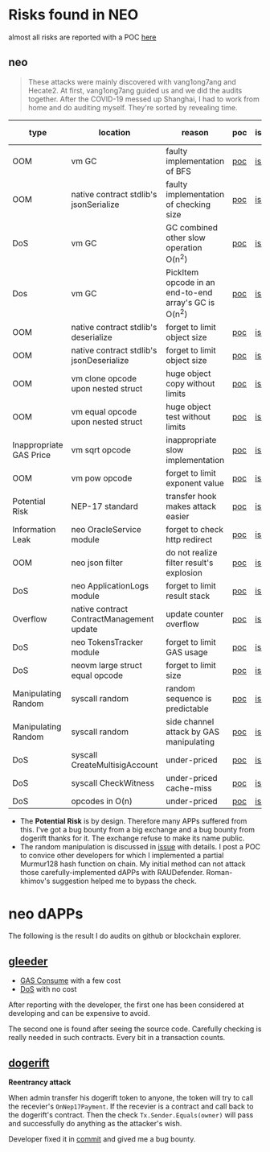 # Risks found in NEO

almost all risks are reported with a POC [here](https://github.com/lazynode/Tanya/tree/main/PoC)

## neo

> These attacks were mainly discovered with vang1ong7ang and Hecate2. At first, vang1ong7ang guided us and we did the audits together. After the COVID-19 messed up Shanghai, I had to work from home and do auditing myself. They're sorted by revealing time.

type | location | reason | poc | issue | fix |  my contribution
---- | ---- | ------ | --- | ----- | --- | ----------
OOM | vm GC | faulty implementation of BFS | [poc](https://github.com/lazynode/Tanya/pull/1/files) | [issue](https://github.com/neo-project/neo-vm/issues/418) | [fix](https://github.com/neo-project/neo-vm/pull/416/files) | half
OOM | native contract stdlib's jsonSerialize | faulty implementation of checking size | [poc](https://github.com/lazynode/Tanya/pull/2/files) | [issue](https://github.com/neo-project/neo/issues/2527) | [fix](https://github.com/neo-project/neo/pull/2529/files) | few
DoS | vm GC | GC combined other slow operation O(n<sup>2</sup>) | [poc](https://github.com/lazynode/Tanya/pull/5) | [issue](https://github.com/neo-project/neo/issues/2532) | TOO HARD | main
Dos | vm GC | PickItem opcode in an end-to-end array's GC is O(n<sup>2</sup>) | [poc](https://github.com/lazynode/Tanya/pull/4/files) | [issue](https://github.com/neo-project/neo/issues/2528) | TOO HARD | few
OOM | native contract stdlib's deserialize | forget to limit object size | [poc](https://github.com/lazynode/Tanya/pull/6) | [issue](https://github.com/neo-project/neo/issues/2530) | [fix](https://github.com/neo-project/neo/pull/2531/files) | few
OOM | native contract stdlib's jsonDeserialize | forget to limit object size | [poc](https://github.com/lazynode/Tanya/pull/7/files) | [issue](https://github.com/neo-project/neo/issues/2533) | [fix](https://github.com/neo-project/neo/pull/2553) | few
OOM | vm clone opcode upon nested struct | huge object copy without limits | [poc](https://github.com/lazynode/Tanya/pull/8/files) | [issue](https://github.com/neo-project/neo-vm/issues/426) | [fix](https://github.com/neo-project/neo-vm/pull/423/files) | few
OOM | vm equal opcode upon nested struct | huge object test without limits | [poc](https://github.com/neo-project/neo-vm/issues/426#issuecomment-878120245) | [issue](https://github.com/neo-project/neo-vm/issues/426) | [fix](https://github.com/neo-project/neo-vm/pull/428/files) | main
Inappropriate GAS Price | vm sqrt opcode | inappropriate slow implementation | [poc](https://github.com/lazynode/Tanya/pull/9) | [issue](https://github.com/neo-project/neo-vm/issues/421) | [fix](https://github.com/neo-project/neo-vm/pull/427/files) | few
OOM | vm pow opcode | forget to limit exponent value | [poc](https://github.com/lazynode/Tanya/pull/10) | [issue](https://github.com/neo-project/neo-vm/issues/425) | [fix](https://github.com/neo-project/neo-vm/pull/422/files) | few
Potential Risk | NEP-17 standard | transfer hook makes attack easier | [poc](https://github.com/lazynode/Tanya/pull/12/files) | [issue](https://github.com/neo-project/neo-node/issues/822) | - | half
Information Leak | neo OracleService module | forget to check http redirect | [poc](https://github.com/lazynode/Tanya/pull/14/files) | [issue](https://github.com/neo-project/neo-modules/issues/693) | [fix](https://github.com/neo-project/neo-modules/pull/692/files) | few
OOM | neo json filter | do not realize filter result's explosion | [poc](https://github.com/lazynode/Tanya/pull/14/files)  | [issue](https://github.com/neo-project/neo/issues/2663) | [fix](https://github.com/neo-project/neo/pull/2665) | some
DoS | neo ApplicationLogs module | forget to limit result stack | [poc](https://github.com/lazynode/Tanya/pull/15/files) | [issue](https://github.com/neo-project/neo/issues/2666) | [fix](https://github.com/neo-project/neo-modules/pull/696) [fix](https://github.com/neo-project/neo/pull/2671/files) | main
Overflow | native contract ContractManagement update | update counter overflow | [poc](https://github.com/lazynode/Tanya/pull/16/files) | [issue](https://github.com/neo-project/neo/issues/2668) | [fix](https://github.com/neo-project/neo/pull/2697/files) | some
DoS | neo TokensTracker module | forget to limit GAS usage | [poc](https://github.com/lazynode/Tanya/pull/17) | [issue](https://github.com/neo-project/neo/issues/2670) | [fix](https://github.com/neo-project/neo-modules/pull/697/files) | main
DoS | neovm large struct equal opcode | forget to limit size | [poc](https://github.com/lazynode/Tanya/pull/19/files) | [issue](https://github.com/neo-project/neo/issues/2700) | [fix](https://github.com/neo-project/neo-vm/pull/454/files) | main
Manipulating Random | syscall random | random sequence is predictable | [poc](https://github.com/lazynode/Tanya/pull/22) | [issue](https://github.com/lazynode/Tanya/issues/24) | - | main
Manipulating Random | syscall random | side channel attack by GAS manipulating | [poc](https://github.com/neo-project/neo/issues/2693#issuecomment-1096021296) | [issue](https://github.com/neo-project/neo/issues/2693) | - | main
DoS | syscall CreateMultisigAccount | under-priced | [poc](https://github.com/neo-project/neo/issues/2710) | [issue](https://github.com/neo-project/neo/issues/2710) | [fix](https://github.com/neo-project/neo/pull/2712/files) | main
DoS | syscall CheckWitness | under-priced cache-miss | [poc](https://github.com/lazynode/Tanya/pull/27/files) | [issue](https://github.com/neo-project/neo/issues/2720) | TODO | main
DoS | opcodes in O(n) | under-priced | [poc](https://github.com/lazynode/Tanya/pull/28) | [issue](https://github.com/neo-project/neo/issues/2723) | TODO | main

* The **Potential Risk** is by design. Therefore many APPs suffered from this. I've got a bug bounty from a big exchange and a bug bounty from dogerift thanks for it. The exchange refuse to make its name public.
* The random manipulation is discussed in [issue](https://github.com/neo-project/neo/issues/2693) with details. I post a POC to convice other developers for which I implemented a partial Murmur128 hash function on chain. My initial method can not attack those carefully-implemented dAPPs with RAUDefender. Roman-khimov's suggestion helped me to bypass the check.

# neo dAPPs

The following is the result I do audits on github or blockchain explorer.

## [gleeder](https://gleeder.app/)

* [GAS Consume](https://github.com/lazynode/Tanya/pull/21) with a few cost
* [DoS](https://github.com/lazynode/Tanya/pull/25) with no cost

After reporting with the developer, the first one has been considered at developing and can be expensive to avoid.

The second one is found after seeing the source code. Carefully checking is really needed in such contracts. Every bit in a transaction counts.

## [dogerift](https://dogerift.com/)

**Reentrancy attack**

When admin transfer his dogerift token to anyone, the token will try to call the recevier's `OnNep17Payment`. If the recevier is a contract and call back to the dogerift's contract. Then the check `Tx.Sender.Equals(owner)` will pass and successfully do anything as the attacker's wish.

Developer fixed it in [commit](https://github.com/DogeRift/DogeRift/commit/348eb09d73cf8c5add8847d3c8cad090add9bb85) and gived me a bug bounty.
